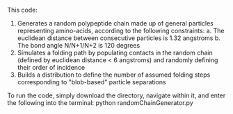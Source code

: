 This code:
  1. Generates a random polypeptide chain made up of general particles representing amino-acids, according to the following constraints:
    a. The euclidean distance between consecutive particles is 1.32 angstroms
    b. The bond angle N/N+1/N+2 is 120 degrees
  2. Simulates a folding path by populating contacts in the random chain (defined by euclidean distance < 6 angstroms) and randomly defining their order of incidence
  3. Builds a distribution to define the number of assumed folding steps corresponding to "blob-based" particle separations

To run the code, simply download the directory, navigate within it, and enter the following into the terminal: python randomChainGenerator.py
